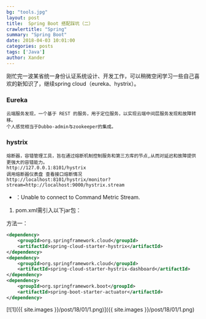 ```yaml
---
bg: "tools.jpg"
layout: post
title:  Spring Boot 搭配踩坑（二）
crawlertitle: "Spring"
summary: "Spring Boot"
date: 2018-04-03 10:01:00
categories: posts
tags: ['Java']
author: Xander
---
```


刚忙完一波某省统一身份认证系统设计、开发工作，可以稍微空闲学习一些自己喜欢的新知识了，继续spring cloud（eureka、hystrix）。


### Eureka

```text
云端服务发现，一个基于 REST 的服务，用于定位服务，以实现云端中间层服务发现和故障转移。
个人感觉相当于Dubbo-admin与zookeeper的集成。
```

### hystrix

```text
熔断器，容错管理工具，旨在通过熔断机制控制服务和第三方库的节点,从而对延迟和故障提供更强大的容错能力。
http://127.0.0.1:8101/hystrix
调用熔断器仪表盘 查看接口熔断情况
http://localhost:8101/hystrix/monitor?stream=http://localhost:9000/hystrix.stream
```

* ：Unable to connect to Command Metric Stream.

1. pom.xml需引入以下jar包：
   
方法一：
```xml
<dependency>
    <groupId>org.springframework.cloud</groupId>
    <artifactId>spring-cloud-starter-hystrix</artifactId>
</dependency>
<dependency>
    <groupId>org.springframework.cloud</groupId>
    <artifactId>spring-cloud-starter-hystrix-dashboard</artifactId>
</dependency>
<dependency>
    <groupId>org.springframework.boot</groupId>
    <artifactId>spring-boot-starter-actuator</artifactId>
</dependency>
```

[![1]({{ site.images }}/post/18/01/1.png)]({{ site.images }}/post/18/01/1.png)











